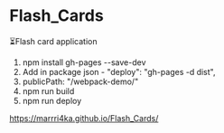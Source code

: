 # Flash_Cards
 ⏳Flash card application


1) npm install gh-pages --save-dev
2) Add in package json - 
  "deploy": "gh-pages -d dist",
  3)    publicPath: "/webpack-demo/"
  4) npm run build
  5) npm run deploy
  


https://marrri4ka.github.io/Flash_Cards/
